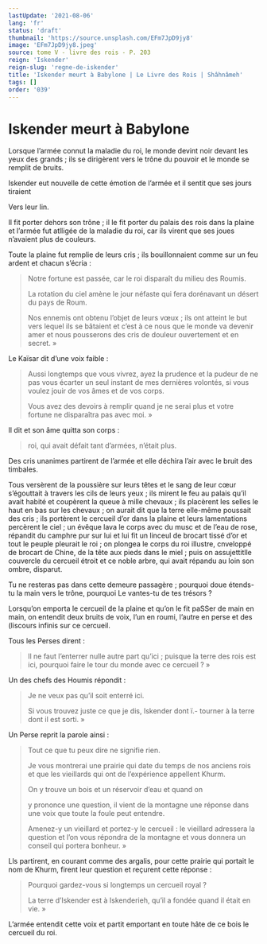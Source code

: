 ```yaml
---
lastUpdate: '2021-08-06'
lang: 'fr'
status: 'draft'
thumbnail: 'https://source.unsplash.com/EFm7JpD9jy8'
image: 'EFm7JpD9jy8.jpeg'
source: tome V - livre des rois - P. 203
reign: 'Iskender'
reign-slug: 'regne-de-iskender'
title: 'Iskender meurt à Babylone | Le Livre des Rois | Shâhnâmeh'
tags: []
order: '039'
---
```


<!-- LTeX: language=fr -->

# Iskender meurt à Babylone

Lorsque l’armée connut la maladie du roi, le monde devint noir devant les yeux des grands ; ils se dirigèrent vers le trône du pouvoir et le monde se remplit de bruits.

Iskender eut nouvelle de cette émotion de l’armée et il sentit que ses jours tiraient

Vers leur lin.

Il fit porter dehors son trône ; il le fit porter du palais des rois dans la plaine et l’armée fut atlligée de la maladie du roi, car ils virent que ses joues n’avaient plus de couleurs.

Toute la plaine fut remplie de leurs cris ; ils bouillonnaient comme sur un feu ardent et chacun s’écria :

> Notre fortune est passée, car le roi disparaît du milieu des Roumis.
>
> La rotation du ciel amène le jour néfaste qui fera dorénavant un désert du pays de Roum.
>
> Nos ennemis ont obtenu l’objet de leurs vœux ; ils ont atteint le but vers lequel ils se bâtaient et c’est à ce nous que le monde va devenir amer et nous pousserons des cris de douleur ouvertement et en secret. »

Le Kaïsar dit d’une voix faible :

> Aussi longtemps que vous vivrez, ayez la prudence et la pudeur de ne pas vous écarter un seul instant de mes dernières volontés, si vous voulez jouir de vos âmes et de vos corps.
>
> Vous avez des devoirs à remplir quand je ne serai plus et votre fortune ne disparaîtra pas avec moi. »

Il dit et son âme quitta son corps :

> roi, qui avait défait tant d’armées, n’était plus.

Des cris unanimes partirent de l’armée et elle déchira l’air avec le bruit des timbales.

Tous versèrent de la poussière sur leurs têtes et le sang de leur cœur s’égouttait à travers les cils de leurs yeux ; ils mirent le feu au palais qu’il avait habité et coupèrent la queue à mille chevaux ; ils placèrent les selles le haut en bas sur les chevaux ; on aurait dit que la terre elle-même poussait des cris ; ils portèrent le cercueil d’or dans la plaine et leurs lamentations percèrent le ciel ; un évêque lava le corps avec du musc et de l’eau de rose, répandit du camphre pur sur lui et lui fit un linceul de brocart tissé d’or et tout le peuple pleurait le roi ; on plongea le corps du roi illustre, cnveloppé de brocart de Chine, de la tête aux pieds dans le miel ; puis on assujettitlle couvercle du cercueil étroit et ce noble arbre, qui avait répandu au loin son ombre, disparut.

Tu ne resteras pas dans cette demeure passagère ; pourquoi doue étends-tu la main vers le trône, pourquoi Le vantes-tu de tes trésors ?

Lorsqu’on emporta le cercueil de la plaine et qu’on le fit paSSer de main en main, on entendit deux bruits de voix, l’un en roumi, l’autre en perse et des (liscours infinis sur ce cercueil.

Tous les Perses dirent :

> ll ne faut l’enterrer nulle autre part qu’ici ; puisque la terre des rois est ici, pourquoi faire le tour du monde avec ce cercueil ? »

Un des chefs des Houmis répondit :

> Je ne veux pas qu’il soit enterré ici.
>
> Si vous trouvez juste ce que je dis, Iskender dont ï.-
tourner à la terre dont il est sorti. »

Un Perse reprit la parole ainsi :

> Tout ce que tu peux dire ne signifie rien.
>
> Je vous montrerai une prairie qui date du temps de nos anciens rois et que les vieillards qui ont de l’expérience appellent Khurm.
>
> On y trouve un bois et un réservoir d’eau et quand on
>
> y prononce une question, il vient de la montagne une réponse dans une voix que toute la foule peut entendre.
>
> Amenez-y un vieillard et portez-y le cercueil : le vieillard adressera la question et l’on vous répondra de la montagne et vous donnera un conseil qui portera bonheur. »

Lls partirent, en courant comme des argalis, pour cette prairie qui portait le nom de Khurm, firent leur question et reçurent cette réponse :

> Pourquoi gardez-vous si longtemps un cercueil royal ?
>
> La terre d’Iskender est à Iskenderieh, qu’il a fondée quand il était en vie. »

L’armée entendit cette voix et partit emportant en toute hâte de ce bois le cercueil du roi.
